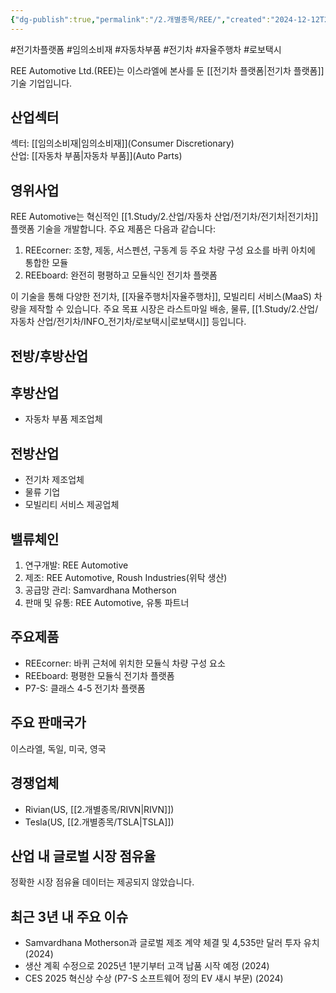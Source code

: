 ```yaml
---
{"dg-publish":true,"permalink":"/2.개별종목/REE/","created":"2024-12-12T21:19:58.900+09:00","updated":"2025-06-03T20:06:00.937+09:00"}
---
```


#전기차플랫폼 #임의소비재 #자동차부품 #전기차 #자율주행차 #로보택시

REE Automotive Ltd.(REE)는 이스라엘에 본사를 둔 [[전기차 플랫폼\|전기차 플랫폼]] 기술 기업입니다.

## 산업섹터

섹터: [[임의소비재\|임의소비재]](Consumer Discretionary)  
산업: [[자동차 부품\|자동차 부품]](Auto Parts)

## 영위사업

REE Automotive는 혁신적인 [[1.Study/2.산업/자동차 산업/전기차/전기차\|전기차]] 플랫폼 기술을 개발합니다. 주요 제품은 다음과 같습니다:

1. REEcorner: 조향, 제동, 서스펜션, 구동계 등 주요 차량 구성 요소를 바퀴 아치에 통합한 모듈
2. REEboard: 완전히 평평하고 모듈식인 전기차 플랫폼

이 기술을 통해 다양한 전기차, [[자율주행차\|자율주행차]], 모빌리티 서비스(MaaS) 차량을 제작할 수 있습니다. 주요 목표 시장은 라스트마일 배송, 물류, [[1.Study/2.산업/자동차 산업/전기차/INFO_전기차/로보택시\|로보택시]] 등입니다.

## 전방/후방산업

## 후방산업

- 자동차 부품 제조업체

## 전방산업

- 전기차 제조업체
- 물류 기업
- 모빌리티 서비스 제공업체

## 밸류체인

1. 연구개발: REE Automotive
2. 제조: REE Automotive, Roush Industries(위탁 생산)
3. 공급망 관리: Samvardhana Motherson
4. 판매 및 유통: REE Automotive, 유통 파트너

## 주요제품

- REEcorner: 바퀴 근처에 위치한 모듈식 차량 구성 요소
- REEboard: 평평한 모듈식 전기차 플랫폼
- P7-S: 클래스 4-5 전기차 플랫폼

## 주요 판매국가

이스라엘, 독일, 미국, 영국

## 경쟁업체

- Rivian(US, [[2.개별종목/RIVN\|RIVN]])
- Tesla(US, [[2.개별종목/TSLA\|TSLA]])

## 산업 내 글로벌 시장 점유율

정확한 시장 점유율 데이터는 제공되지 않았습니다.

## 최근 3년 내 주요 이슈

- Samvardhana Motherson과 글로벌 제조 계약 체결 및 4,535만 달러 투자 유치 (2024)
- 생산 계획 수정으로 2025년 1분기부터 고객 납품 시작 예정 (2024)
- CES 2025 혁신상 수상 (P7-S 소프트웨어 정의 EV 섀시 부문) (2024)
